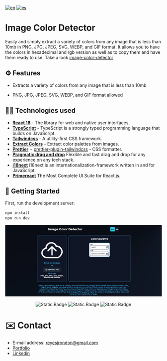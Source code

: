 [![en](https://img.shields.io/badge/lang-en-red.svg)](https://github.com/Reyes1921/image-color-detector/blob/main/README.md)
[![es](https://img.shields.io/badge/lang-es-yellow.svg)](https://github.com/Reyes1921/image-color-detector/blob/main/README.es.md)

# Image Color Detector

Easily and simply extract a variety of colors from any image that is less than 10mb in PNG, JPG, JPEG, SVG, WEBP, and GIF format. It allows you to have the colors in hexadecimal and rgb version as well as to copy them and have them ready to use. Take a look [image-color-detector](https://image-color-detector.vercel.app/)

## ⚙️ Features

- Extracts a variety of colors from any image that is less than 10mb

- PNG, JPG, JPEG, SVG, WEBP, and GIF format allowed

## 👨‍💻 Technologies used

- [**React 18**](https://react.dev/) - The library for web and native user interfaces.
- [**TypeScript**](https://www.typescriptlang.org/) - TypeScript is a strongly typed programming language that builds on JavaScript.
- [**Tailwindcss**](https://tailwindcss.com/) - A utility-first CSS framework.
- [**Extract Colors**](https://www.npmjs.com/package/extract-colors/) - Extract color palettes from images.
- [**Prettier**](https://prettier.io/) + [prettier-plugin-tailwindcss](https://github.com/tailwindlabs/prettier-plugin-tailwindcss) - CSS formatter.
- [**Pragmatic drag and drop**](https://atlassian.design/components/pragmatic-drag-and-drop/about/) Flexible and fast drag and drop for any experience on any tech stack.
- [**i18next**](https://www.i18next.com/) i18next is an internationalization-framework written in and for JavaScript.
- [**Primereact**](https://primereact.org/) The Most Complete UI Suite for React.js.

## 🚀 Getting Started

First, run the development server:

```bash
npm install
npm run dev
```

<img src='./public//image-color-detector-en.webp'>
<div align="center">

![Static Badge](https://img.shields.io/badge/React-61DAFB?style=flat&logo=react&logoColor=ffffff)
![Static Badge](https://img.shields.io/badge/TypeScript-3178C6?style=flat&logo=typescript&logoColor=ffffff)
![Static Badge](https://img.shields.io/badge/Tailwind%20CSS-06B6D4?style=flat&logo=tailwindcss&logoColor=ffffff)

</div>

# ✉️ Contact

- E-mail address: reyesjrondon@gmail.com
- [Portfolio](https://www.reyesrondon.dev/en)
- [Linkedin](https://www.linkedin.com/in/reyes-rondon/?locale=en_US)

